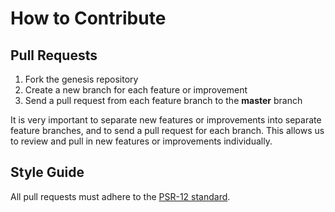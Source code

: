 # How to Contribute

## Pull Requests

1. Fork the genesis repository
2. Create a new branch for each feature or improvement
3. Send a pull request from each feature branch to the **master** branch

It is very important to separate new features or improvements into separate feature branches, and to send a
pull request for each branch. This allows us to review and pull in new features or improvements individually.

## Style Guide

All pull requests must adhere to the [PSR-12 standard](https://github.com/php-fig/fig-standards/blob/master/accepted/PSR-12-coding-style-guide.md).
